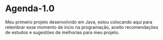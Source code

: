 # Agenda-1.0
Meu primeiro projeto desenvolvido em Java, estou colocando aqui para relembrar esse momento de incio na programação, aceito recomendações de estudos e sugestões de melhorias para meu projeto.
